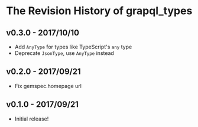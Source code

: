 # The Revision History of grapql_types

## v0.3.0 - 2017/10/10

* Add `AnyType` for types like TypeScript's `any` type
* Deprecate `JsonType`, use `AnyType` instead

## v0.2.0 - 2017/09/21

* Fix gemspec.homepage url

## v0.1.0 - 2017/09/21

* Initial release!
